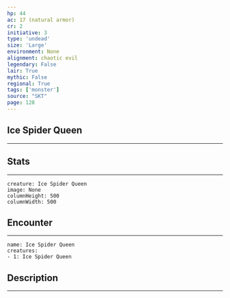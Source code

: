 ```yaml
---
hp: 44
ac: 17 (natural armor)
cr: 2
initiative: 3
type: 'undead'    
size: 'Large'
environment: None
alignment: chaotic evil
legendary: False
lair: True
mythic: False
regional: True
tags: ['monster']
source: "SKT"
page: 128
---
```


## Ice Spider Queen
---



## Stats
---

```statblock
creature: Ice Spider Queen
image: None
columnHeight: 500
columnWidth: 500
```

## Encounter
---

```encounter-table
name: Ice Spider Queen
creatures:
- 1: Ice Spider Queen
```

## Description
---




